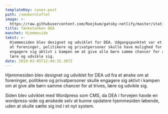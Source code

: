 ```yaml
---
templateKey: cases-post
path: /smobornloftet
image: >-
  https://raw.githubusercontent.com/Roejkum/gatsby-netlify/master/static/img/chemex.jpg
title: Tænketanken DEA
manchet: Hjemmeside
tekst: >-
  Hjemmesiden blev designet og udviklet for DEA. Udgangspunktet var et ønske om
  at foreninger, politikere og privatpersoner skulle have mulighed for at
  engagere sig aktivt i kampen om at give alle børn samme chancer for at trives,
  lære og udvikle sig.
date: 2019-03-05T12:44:15.397Z
---
```

Hjemmesiden blev designet og udviklet for DEA ud fra et ønske om at foreninger, politikere og privatpersoner skulle engagere sig aktivt i kampen om at give alle børn samme chancer for at trives, lære og udvikle sig. 

Siden blev udviklet med Wordpress som CMS, da DEA i forvejen havde en wordpress-side og ønskede selv at kunne opdatere hjemmesiden løbende, uden at skulle sætte sig ind i et nyt system.
